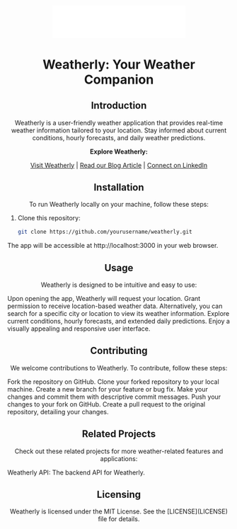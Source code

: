 <p align="center">
  <img src="/public/logo.svg" alt="Weatherly Logo" width="300">
</p>

<h1 align="center">Weatherly: Your Weather Companion</h1>

<h2 align="center">Introduction</h2>

<p align="center">Weatherly is a user-friendly weather application that provides real-time weather information tailored to your location. Stay informed about current conditions, hourly forecasts, and daily weather predictions.</p>

<p align="center">
  <strong>Explore Weatherly:</strong>
</p>

<p align="center">
  <a href="https://bcodesolutions.tech">Visit Weatherly</a> |
  <a href="https://bcodes.hashnode.dev/introducing-weatherapp-your-ultimate-weather-companion">Read our Blog Article</a> |
  <a href="www.linkedin.com/in/enoch-amankwah-boahen-6407b2292">Connect on LinkedIn</a>
</p>

<h2 align="center">Installation</h2>

<p align="center">To run Weatherly locally on your machine, follow these steps:</p>

1. Clone this repository:

   ```bash
   git clone https://github.com/yourusername/weatherly.git
The app will be accessible at http://localhost:3000 in your web browser.

<h2 align="center">Usage</h2>
<p align="center">Weatherly is designed to be intuitive and easy to use:</p>
Upon opening the app, Weatherly will request your location. Grant permission to receive location-based weather data.
Alternatively, you can search for a specific city or location to view its weather information.
Explore current conditions, hourly forecasts, and extended daily predictions.
Enjoy a visually appealing and responsive user interface.
<h2 align="center">Contributing</h2>
<p align="center">We welcome contributions to Weatherly. To contribute, follow these steps:</p>
Fork the repository on GitHub.
Clone your forked repository to your local machine.
Create a new branch for your feature or bug fix.
Make your changes and commit them with descriptive commit messages.
Push your changes to your fork on GitHub.
Create a pull request to the original repository, detailing your changes.
<h2 align="center">Related Projects</h2>
<p align="center">Check out these related projects for more weather-related features and applications:</p>
Weatherly API: The backend API for Weatherly.
<h2 align="center">Licensing</h2>
<p align="center">Weatherly is licensed under the MIT License. See the [LICENSE](LICENSE) file for details.</p>
